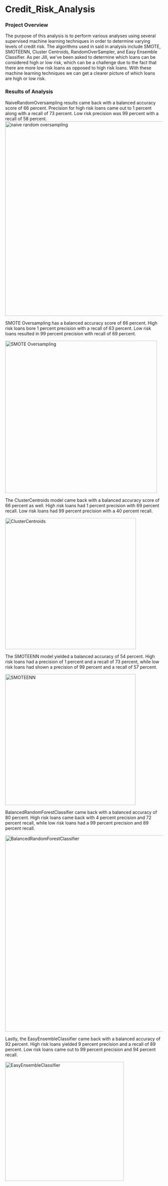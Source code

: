 # Credit_Risk_Analysis

### Project Overview
The purpose of this analysis is to perform various analyses using several supervised machine learning techniques in order to determine varying levels of credit risk. The algorithms used in said in analysis include SMOTE, SMOTEENN, Cluster Centroids, RandomOverSampler, and Easy Ensemble Classifier. As per Jill, we've been asked to determine which loans can be considered high or low risk, which can be a challenge due to the fact that there are more low risk loans as opposed to high risk loans. With these machine learning techniques we can get a clearer picture of which loans are high or low risk.
  
### Results of Analysis

NaiveRandomOversampling results came back with a balanced accuracy score of 66 percent. Precision for high risk loans came out to 1 percent along with a recall of 73 percent. Low risk precision was 99 percent with a recall of 58 percent. 
<img width="619" alt="naive random oversampling" src="https://user-images.githubusercontent.com/111616227/222040394-7a69c426-8fc1-4d1f-a8d2-65f6699e8ed5.png">

SMOTE Oversampling has a balanced accuracy score of 66 percent. High risk loans bore 1 percent precision with a recall of 63 percent. Low risk loans resulted in 99 percent precision with recall of 69 percent.

<img width="485" alt="SMOTE Oversampling" src="https://user-images.githubusercontent.com/111616227/222041003-adc832d0-784e-42f6-a1b8-82918e720dd8.png">

The ClusterCentroids model came back with a balanced accuracy score of 66 percent as well. High risk loans had 1 percent precision with 69 percent recall. Low risk loans had 99 percent precision with a 40 percent recall. 

<img width="418" alt="ClusterCentroids" src="https://user-images.githubusercontent.com/111616227/222058209-b0479989-f324-4c15-9212-d903285a12ec.png">

The SMOTEENN model yielded a balanced accuracy of 54 percent. High risk loans had a precision of 1 percent and a recall of 73 percent, while low risk loans had shown a precision of 99 percent and a recall of 57 percent.

<img width="417" alt="SMOTEENN" src="https://user-images.githubusercontent.com/111616227/222092900-5dd374d9-ccbf-4cef-b409-35e3f1aebcbf.png">

BalancedRandomForestClassifier came back with a balanced accuracy of 80 percent. High risk loans came back with 4 percent precision and 72 percent recall, while low risk loans had a 99 percent precision and 89 percent recall. 

<img width="625" alt="BalancedRandomForestClassifier" src="https://user-images.githubusercontent.com/111616227/222094454-bc20cb96-2ce6-46ae-86c1-7467ec04b45a.png">

Lastly, the EasyEnsembleClassifier came back with a balanced accuracy of 92 percent. High risk loans yielded 9 percent precision and a recall of 89 percent. Low risk loans came out to 99 percent precision and 94 percent recall.

<img width="379" alt="EasyEnsembleClassifier" src="https://user-images.githubusercontent.com/111616227/222108925-6534c8e4-bbc1-47d4-99c6-0d540dc4b001.png">




